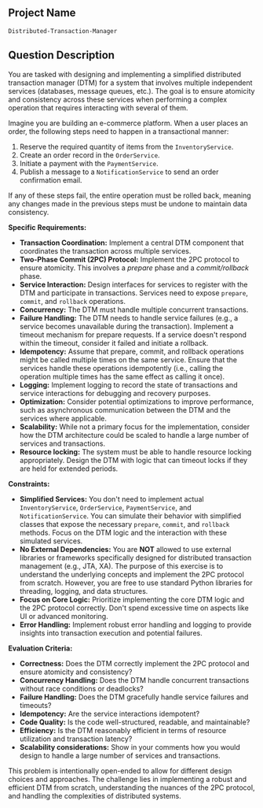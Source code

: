## Project Name

```
Distributed-Transaction-Manager
```

## Question Description

You are tasked with designing and implementing a simplified distributed transaction manager (DTM) for a system that involves multiple independent services (databases, message queues, etc.). The goal is to ensure atomicity and consistency across these services when performing a complex operation that requires interacting with several of them.

Imagine you are building an e-commerce platform. When a user places an order, the following steps need to happen in a transactional manner:

1.  Reserve the required quantity of items from the `InventoryService`.
2.  Create an order record in the `OrderService`.
3.  Initiate a payment with the `PaymentService`.
4.  Publish a message to a `NotificationService` to send an order confirmation email.

If any of these steps fail, the entire operation must be rolled back, meaning any changes made in the previous steps must be undone to maintain data consistency.

**Specific Requirements:**

*   **Transaction Coordination:** Implement a central DTM component that coordinates the transaction across multiple services.
*   **Two-Phase Commit (2PC) Protocol:** Implement the 2PC protocol to ensure atomicity. This involves a *prepare* phase and a *commit/rollback* phase.
*   **Service Interaction:** Design interfaces for services to register with the DTM and participate in transactions.  Services need to expose `prepare`, `commit`, and `rollback` operations.
*   **Concurrency:** The DTM must handle multiple concurrent transactions.
*   **Failure Handling:**  The DTM needs to handle service failures (e.g., a service becomes unavailable during the transaction). Implement a timeout mechanism for prepare requests. If a service doesn't respond within the timeout, consider it failed and initiate a rollback.
*   **Idempotency:**  Assume that prepare, commit, and rollback operations might be called multiple times on the same service.  Ensure that the services handle these operations idempotently (i.e., calling the operation multiple times has the same effect as calling it once).
*   **Logging:** Implement logging to record the state of transactions and service interactions for debugging and recovery purposes.
*   **Optimization:**  Consider potential optimizations to improve performance, such as asynchronous communication between the DTM and the services where applicable.
*   **Scalability:**  While not a primary focus for the implementation, consider how the DTM architecture could be scaled to handle a large number of services and transactions.
*   **Resource locking:** The system must be able to handle resource locking appropriately. Design the DTM with logic that can timeout locks if they are held for extended periods.

**Constraints:**

*   **Simplified Services:** You don't need to implement actual `InventoryService`, `OrderService`, `PaymentService`, and `NotificationService`. You can simulate their behavior with simplified classes that expose the necessary `prepare`, `commit`, and `rollback` methods. Focus on the DTM logic and the interaction with these simulated services.
*   **No External Dependencies:** You are **NOT** allowed to use external libraries or frameworks specifically designed for distributed transaction management (e.g., JTA, XA). The purpose of this exercise is to understand the underlying concepts and implement the 2PC protocol from scratch.  However, you are free to use standard Python libraries for threading, logging, and data structures.
*   **Focus on Core Logic:** Prioritize implementing the core DTM logic and the 2PC protocol correctly. Don't spend excessive time on aspects like UI or advanced monitoring.
*   **Error Handling:** Implement robust error handling and logging to provide insights into transaction execution and potential failures.

**Evaluation Criteria:**

*   **Correctness:** Does the DTM correctly implement the 2PC protocol and ensure atomicity and consistency?
*   **Concurrency Handling:** Does the DTM handle concurrent transactions without race conditions or deadlocks?
*   **Failure Handling:** Does the DTM gracefully handle service failures and timeouts?
*   **Idempotency:** Are the service interactions idempotent?
*   **Code Quality:** Is the code well-structured, readable, and maintainable?
*   **Efficiency:** Is the DTM reasonably efficient in terms of resource utilization and transaction latency?
*   **Scalability considerations:** Show in your comments how you would design to handle a large number of services and transactions.

This problem is intentionally open-ended to allow for different design choices and approaches. The challenge lies in implementing a robust and efficient DTM from scratch, understanding the nuances of the 2PC protocol, and handling the complexities of distributed systems.
